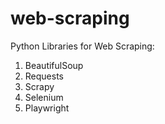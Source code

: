 # web-scraping

Python Libraries for Web Scraping:
1. BeautifulSoup
2. Requests
3. Scrapy
4. Selenium
5. Playwright
